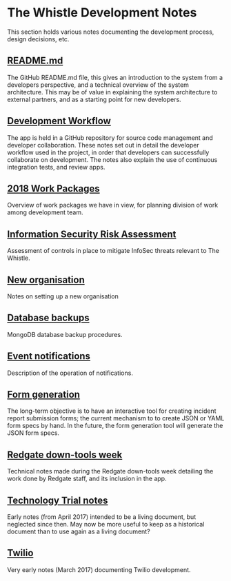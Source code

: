 The Whistle Development Notes
=============================

This section holds various notes documenting the development process, design decisions, etc.

## [README.md](/dev/notes/readme)

The GitHub README.md file, this gives an introduction to the system from a developers perspective,
and a technical overview of the system architecture. This may be of value in explaining the system
architecture to external partners, and as a starting point for new developers.

## [Development Workflow](/dev/notes/development-workflow)

The app is held in a GitHub repository for source code management and developer collaboration. These
notes set out in detail the developer workflow used in the project, in order that developers can
successfully collaborate on development. The notes also explain the use of continuous integration
tests, and review apps.

## [2018 Work Packages](/dev/notes/2018-work-packages)

Overview of work packages we have in view, for planning division of work among development team.

## [Information Security Risk Assessment](/dev/notes/information-security)

Assessment of controls in place to mitigate InfoSec threats relevant to The Whistle.

## [New organisation](/dev/notes/new-organisation)

Notes on setting up a new organisation

## [Database backups](/dev/notes/db-backups)

MongoDB database backup procedures.

## [Event notifications](/dev/notes/notifications)

Description of the operation of notifications.

## [Form generation](/dev/notes/form-generator)

The long-term objective is to have an interactive tool for creating incident report submission 
forms; the current mechanism to to create JSON or YAML form specs by hand. In the future, the form
generation tool will generate the JSON form specs. 

## [Redgate down-tools week](/dev/notes/redgate-dtw)

Technical notes made during the Redgate down-tools week detailing the work done by Redgate staff,
and its inclusion in the app.

## [Technology Trial notes](/dev/notes/technology-trial-notes)

Early notes (from April 2017) intended to be a living document, but neglected since then. May now be
more useful to keep as a historical document than to use again as a living document?

## [Twilio](/dev/notes/twilio)

Very early notes (March 2017) documenting Twilio development.
